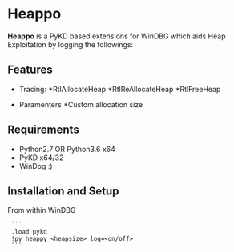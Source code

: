 # Heappo

**Heappo** is a PyKD based extensions for WinDBG which aids Heap Exploitation by logging the followings:

## Features

- Tracing:
  *RtlAllocateHeap
  *RtlReAllocateHeap
  *RtlFreeHeap

- Paramenters
  *Custom allocation size

## Requirements 

* Python2.7 OR Python3.6 x64 
* PyKD x64/32
* WinDbg :)


## Installation and Setup 

From within WinDBG

     ```
     .load pykd
     !py heappy <heapsize> log=<on/off> 
     ```

